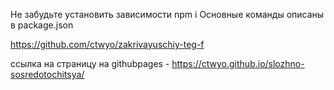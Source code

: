 Не забудьте установить зависимости npm i
Основные команды описаны в package.json

https://github.com/ctwyo/zakrivayuschiy-teg-f

ссылка на страницу на githubpages - https://ctwyo.github.io/slozhno-sosredotochitsya/
